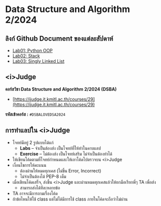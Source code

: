 # Data Structure and Algorithm 2/2024

## ลิงก์ Github Document ของแต่ละสัปดาห์

- [Lab01: Python OOP](labs/lab01-PythonOOP)
- [Lab02: Stack](labs/labs02-Stack)
- [Lab03: Singly Linked List](labs/lab03-Singly%20Linked%20List)

## <i\>Judge

**คอร์สวิชา Data Structure and Algorithm 2/2024 (DSBA)**

* [https://ijudge.it.kmitl.ac.th/courses/29](https://ijudge.it.kmitl.ac.th/courses/29)

**รหัสเข้าคอร์ส :**  `#DSBALOVEDSA2024`

## การทำแลปใน <i\>Judge

* โจทย์มีอยู่ 2 รูปแบบได้แก่
    * **Labs** – จำเป็นต้องส่ง เป็นโจทย์ที่ให้ทำในคาบแลป
    * **Exercise** – ไม่ต้องส่ง เป็นโจทย์เสริม ไม่จำเป็นต้องทำได้
* ให้เขียนโค้ดตามที่โจทย์กำหนดและให้เอาโค้ดไปตรวจบน <i\>Judge
* เงื่อนไขการให้คะแนน
    * ต้องผ่านให้หมดทุกเคส (ไม่ขึ้น Error, Incorrect)
    * ไม่จำเป็นต้องได้ PEP-8 เต็ม
* เมื่อเขียนโค้ดเสร็จ, ส่งขึ้น <i\>Judge และผ่านหมดทุกเคสแล้วให้ยกมือเรียกพี่ๆ TA เพื่อส่ง
    * สามารถส่งได้ทีละหลายข้อ
* TA อาจจะมีการถามเรื่องโค้ด
* ถ้าข้อไหนให้ใช้ class แต่ไม่ได้มีการใช้ class ภายในโค้ดจะถือว่าไม่ผ่าน


[def]: labs/lab03-Singly%20Linked%20List